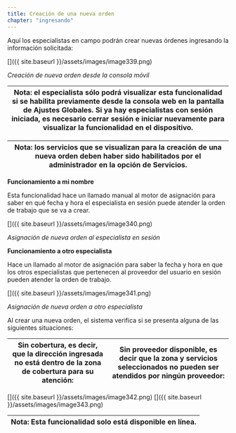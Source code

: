 ```yaml
---
title: Creación de una nueva orden
chapter: "ingresando"
---
```


Aquí los especialistas en campo podrán crear nuevas órdenes ingresando la información solicitada:

[]({{ site.baseurl }}/assets/images/image339.png)

_Creación de nueva orden desde la consola móvil_

| **Nota**: el especialista sólo podrá visualizar esta funcionalidad si se habilita previamente desde la consola web en la pantalla de **Ajustes Globales**. Si ya hay especialistas con sesión iniciada, es necesario cerrar sesión e iniciar nuevamente para visualizar la funcionalidad en el dispositivo. |
| --- |

| **Nota**: los servicios que se visualizan para la creación de una nueva orden deben haber sido habilitados por el administrador en la opción de **Servicios**. |
| --- |

**Funcionamiento a mi nombre**

Esta funcionalidad hace un llamado manual al motor de asignación para saber en qué fecha y hora el especialista en sesión puede atender la orden de trabajo que se va a crear.

[]({{ site.baseurl }}/assets/images/image340.png)

_Asignación de nueva orden al especialista en sesión_

**Funcionamiento a otro especialista**

Hace un llamado al motor de asignación para saber la fecha y hora en que los otros especialistas que pertenecen al proveedor del usuario en sesión pueden atender la orden de trabajo.

[]({{ site.baseurl }}/assets/images/image341.png)

_Asignación de nueva orden a otro especialista_

Al crear una nueva orden, el sistema verifica si se presenta alguna de las siguientes situaciones:

| Sin cobertura, es decir, que la dirección ingresada no está dentro de la zona de cobertura para su atención: | Sin proveedor disponible, es decir que la zona y servicios seleccionados no pueden ser atendidos por ningún proveedor: |
| --- | --- |

[]({{ site.baseurl }}/assets/images/image342.png)
[]({{ site.baseurl }}/assets/images/image343.png)

| **Nota**: Esta funcionalidad solo está disponible en línea. |
| --- |
